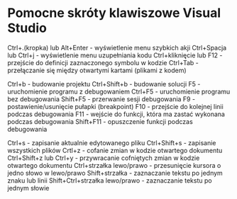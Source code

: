 # Pomocne skróty klawiszowe Visual Studio

Ctrl+.(kropka) lub Alt+Enter - wyświetlenie menu szybkich akji
Ctrl+Spacja lub Ctrl+j - wyświetlenie menu uzupełniania kodu
Ctrl+kliknięcie lub F12 - przejście do definicji zaznaczonego symbolu w kodzie
Ctrl+Tab - przełączanie się między otwartymi kartami (plikami z kodem)

Ctrl+b - budowanie projektu
Ctrl+Shift+b - budowanie solucji
F5 - uruchomienie programu z debugowaniem
Ctrl+F5 - uruchomienie programu bez debugowania
Shift+F5 - przerwanie sesji debugowania
F9 - postawienie/usunięcie pułapki (breakpoint)
F10 - przejście do kolejnej linii podczas debugowania
F11 - wejście do funkcji, która ma zastać wykonana podczas debugowania
Shift+F11 - opuszczenie funkcji podczas debugowania

Ctrl+s - zapisanie aktualnie edytowanego pliku
Ctrl+Shift+s - zapisanie wszystkich plików
Crtl+z - cofanie zmian w kodzie otwartego dokumentu
Ctrl+Shift+z lub Ctrl+y - przywracanie cofniętych zmian w kodzie otwartego dokumentu
Ctrl+strzałka lewo/prawo - przesunięcie kursora o jedno słowo w lewo/prawo
Shift+strzałka - zaznaczanie tekstu po jednym znaku lub linii
Shift+Ctrl+strzałka lewo/prawo - zaznaczanie tekstu po jednym słowie

